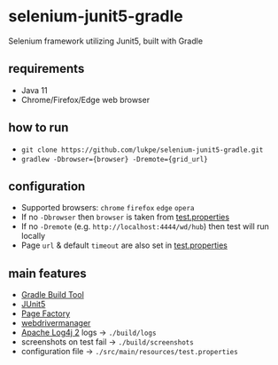 # selenium-junit5-gradle
Selenium framework utilizing Junit5, built with Gradle

## requirements
* Java 11
* Chrome/Firefox/Edge web browser

## how to run
[test.properties]: src/main/resources/test.properties
* `git clone https://github.com/lukpe/selenium-junit5-gradle.git`
* `gradlew -Dbrowser={browser} -Dremote={grid_url}`

## configuration
* Supported browsers: `chrome` `firefox` `edge` `opera`
* If no `-Dbrowser` then `browser` is taken from [test.properties]
* If no `-Dremote` (e.g. `http://localhost:4444/wd/hub`) then test will run locally
* Page `url` & default `timeout` are also set in [test.properties]

## main features
* [Gradle Build Tool](https://gradle.org/)
* [JUnit5](https://junit.org/junit5/)
* [Page Factory](https://github.com/SeleniumHQ/selenium/wiki/PageFactory)
* [webdrivermanager](https://github.com/bonigarcia/webdrivermanager)
* [Apache Log4j 2](https://logging.apache.org/log4j/2.x/) logs -> `./build/logs`
* screenshots on test fail -> `./build/screenshots`
* configuration file -> `./src/main/resources/test.properties`
